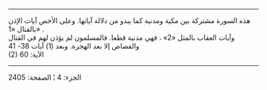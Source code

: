 ------------------------------------------------------------------------

هذه السورة مشتركة بين مكية ومدنية كما يبدو من دلالة آياتها. وعلى الأخص
آيات الإذن بالقتال «1» .  
وآيات العقاب بالمثل «2» ، فهي مدنية قطعا. فالمسلمون لم يؤذن لهم في
القتال والقصاص إلا بعد الهجرة. وبعد (1) آيات 38- 41  
(2) الآية: 60

------------------------------------------------------------------------

الجزء: 4 ¦ الصفحة: 2405
